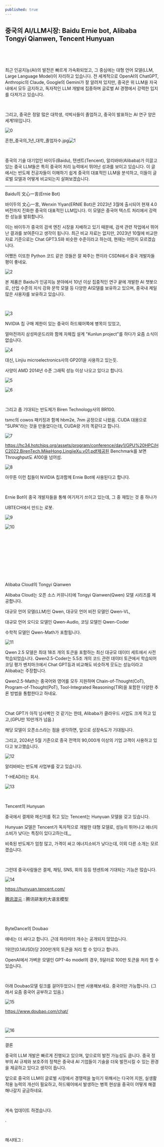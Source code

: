 ```yaml
---
published: true
---
```

## 중국의 AI/LLM시장: Baidu Ernie bot, Alibaba Tongyi Qianwen, Tencent Hunyuan

​

​

최근 인공지능(AI)의 발전은 빠르게 가속화되었고, 그 중심에는 대형 언어 모델(LLM, Large Language Model)이 자리하고 있습니다. 전 세계적으로 OpenAI의 ChatGPT, Anthropic의 Claude, Google의 Gemini가 잘 알려져 있지만, 중국은 위 LLM을  자국 내에서 모두 금지하고, 독자적인 LLM 개발에 집중하며 글로벌 AI 경쟁에서 강력한 입지를 다져가고 있습니다.

​

그리고, 중국은 정말 많은 대학생, 석박사들이 졸업하고, 중국이 발표하는 AI 연구 양은 세계1위입니다.

![0](/assets/img/223623243609/0.png)

흔한_중국의_1년_대학_졸업자수.jpg![1](/assets/img/223623243609/1.png)

​

중국의 기술 대기업인 바이두(Baidu), 텐센트(Tencent), 알리바바(Alibaba)가 이끌고 있는 중국 LLM들은 특히 중국어 처리 능력에서 뛰어난 성과를 보이고 있습니다. 이 글에서는 반도체 전공자들이 이해하기 쉽게 중국의 대표적인 LLM을 분석하고, 이들이 글로벌 모델과 어떻게 비교되는지 살펴보겠습니다.

---

Baidu의 文心一言(Ernie Bot)

바이두의 文心一言, Wenxin Yiyan(ERNIE Bot)은 2023년 3월에 출시되어 현재 4.0 버전까지 진화한 중국의 대표적인 LLM입니다. 이 모델은 중국어 텍스트 처리에서 강력한 성능을 발휘합니다.

이는 바이두가 중국의 검색 엔진 시장을 지배하고 있기 때문에, 검색 관련 작업에서 뛰어난 결과를 보여준다고 생각이 됩니다. 최근 비교 자료는 없지만, 2023년 10월에 비교한 자료 기준으로는 Chat GPT3.5와 비슷한 수준이라고 하는데, 현재는 어떤지 모르겠습니다.

어쨌든 이또한 Python 코드 같은 것들은 잘 짜주는 편이라 CSDN에서 중국 개발자들 평이 좋네요.

![2](/assets/img/223623243609/2.png)

본 제품은 Baidu가 인공지능 분야에서 10년 이상 집중적인 연구 끝에 개발한 AI 챗봇으로, 산업 수준의 지식 강화 문학 모델 등 다양한 AI모델를 보유하고 있으며, 중국내 제일 많은 사용자를 보유하고 있습니다.

​

![3](/assets/img/223623243609/3.png)

NVIDIA 칩 구매 제한이 있는 중국이 하드웨어쪽에 병목이 있었고,

얼마전까지 삼성파운드리와 함께 자체칩 설계 "Kunlun project"를 하다가 요즘 소식이 없습니다.

![4](/assets/img/223623243609/4.png)

대신, Linjiu microelectronics사의 GP201을 사용하고 있는듯.

사양이 AMD 2014년 수준 그래픽 성능 이상 나오고 있다고 합니다.

![5](/assets/img/223623243609/5.png)

![6](/assets/img/223623243609/6.png)

​

그리고 좀 기대되는 반도체가 Biren Technology사의 BR100. 

tsmc의 cowos 패키징과 함께 hbm2e, 7nm 공정으로 나왔음. CUDA 대용으로 "SUPA"라는 것을 만들었다는데, CUDA랑 거의 똑같다고 합니다.

![7](/assets/img/223623243609/7.png)

https://hc34.hotchips.org/assets/program/conference/day1/GPU%20HPC/HC2022.BirenTech.MikeHong.LingjieXu.v01.pdf제공된 Benchmark를 보면 Throughput도 A100을 넘어섬.

![8](/assets/img/223623243609/8.png)

아무튼 이런 칩들이 NVIDIA 칩과함께 Ernie Bot에 사용된다고 합니다.

​

Ernie Bot이 중국 개발자들을 통해 여기저기 쓰이고 있는데, 그 중 재밌는 것 중 하나가

UBTECH에서 만드는 로봇.

![9](/assets/img/223623243609/9.png)

![10](/assets/img/223623243609/10.png)

​

​

​

​

​

Alibaba Cloud의 Tongyi Qianwen

Alibaba Cloud는 오픈 소스 커뮤니티에 Tongyi Qianwen(Qwen) 모델 시리즈를 제공합니다.

대규모 언어 모델(LLM)인 Qwen, 대규모 언어 비전 모델인 Qwen-VL,

대규모 언어 오디오 모델인 Qwen-Audio, 코딩 모델인 Qwen-Coder

수학적 모델인 Qwen-Math가 포함됩니다.

![11](/assets/img/223623243609/11.png)

Qwen 2.5 모델은 최대 18조 개의 토큰을 포함하는 최신 대규모 데이터 세트에서 사전 학습되었습니다. Qwen2.5-Coder는 5.5조 개의 코드 관련 데이터 토큰에서 학습되어 코딩 평가 벤치마크에서 Chat GPT등과 비교해도 비슷하게 웃도는 성능이라고 Alibaba는 주장합니다.

Qwen2.5-Math는 중국어와 영어를 모두 지원하며 Chain-of-Thought(CoT), Program-of-Thought(PoT), Tool-Integrated Reasoning(TIR)을 포함한 다양한 추론 방법을 통합한다고 하네요.

​

Chat GPT가 아직 넘사벽인 것 같기는 한데, Alibaba가 클라우드 사업도 크게 하고 있고,(GPU만 10만개가 넘음.)

해당 모델이 오픈소스라는 점을 생각하면, 앞으로 성장속도가 기대됩니다.

그리고, 2024년 5월 기준으로 중국 전역의 90,000개 이상의 기업 고객이 사용하고 있다고 보고했습니다.

![12](/assets/img/223623243609/12.png)

알리바바는 반도체 사업부를 갖고 있습니다.

T-HEAD라는 회사.

![13](/assets/img/223623243609/13.png)

​

Tencent의 Hunyuan

중국에서 결제와 메신저를 쥐고 있는 Tencent는 Hunyuan 모델을 갖고 있습니다.

Hunyuan 모델은 Tencent가 독자적으로 개발한 대형 모델로, 성능이 뛰어나고 에너지 소비가 낮다는 특징이 있다고하는데,,,

비축된 반도체가 엄청 많고, 가격이 싸고 에너지소비가 낮다는데, 이외 다른 소개는 모르겠습니다.

​

그런데 중국사람들은 결제, 채팅, SNS, 회의 등등 텐센트에 기대되는 기능은 많습니다.

![14](/assets/img/223623243609/14.png)

https://hunyuan.tencent.com/

[腾讯混元](https://hunyuan.tencent.com/) : 腾讯研发的大语言模型

​

​

ByteDance의 Doubao

얘네는 더 싸다고 합니다. 근데 파라미터 개수는 공개되지 않았습니다.

1위안(0.14USD)당 200만개의 토큰을 처리 할 수 있다고 합니다.

OpenAI에서 가벼운 모델인 GPT-4o model의 경우, 5달러로 100만 토큰을 처리 할 수 있습니다.

​

아래 Doubao모델 링크를 걸어두었으니 한번 사용해보세요. 중국어만 가능합니다. (그래서 요즘 중국어 공부하고 있음.)

![15](/assets/img/223623243609/15.png)

https://www.doubao.com/chat/

​

![16](/assets/img/223623243609/16.png)

---

결론

중국의 LLM 개발은 빠르게 진행되고 있으며, 앞으로의 발전 가능성도 큽니다. 중국 정부의 AI 규제와 보호주의 정책은 중국내 AI 기업들이 기술을 더욱 발전시킬 수 있는 환경을 제공하고 있다고 생각이 듭니다.​

앞으로 중국의 LLM이 글로벌 시장에서 경쟁력을 높이기 위해서는 다국어 지원, 실생활 적용 능력의 개선이 필요하고, 하드웨어에서 발생하는 병목 현상을 중국이 어떻게 해결해나갈지 궁금하네요.

​

계속 업데이트 하겠습니다.

.

​

 해시태그 : 